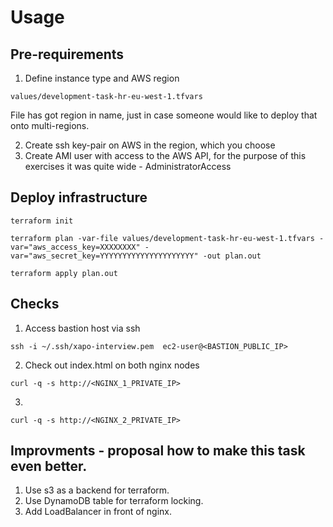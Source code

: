 # Usage

## Pre-requirements 

1. Define instance type and AWS region

```
values/development-task-hr-eu-west-1.tfvars
```

File has got region in name, just in case someone would like to deploy that onto multi-regions. 


2. Create ssh key-pair on AWS in the region, which you choose 
3. Create AMI user with access to the AWS API, for the purpose of this exercises it was quite wide - AdministratorAccess 

## Deploy infrastructure

```
terraform init

terraform plan -var-file values/development-task-hr-eu-west-1.tfvars -var="aws_access_key=XXXXXXXX" -var="aws_secret_key=YYYYYYYYYYYYYYYYYYYYY" -out plan.out

terraform apply plan.out
```

## Checks 

1. Access bastion host via ssh 

```
ssh -i ~/.ssh/xapo-interview.pem  ec2-user@<BASTION_PUBLIC_IP>
```
2. Check out index.html on both nginx nodes 

```
curl -q -s http://<NGINX_1_PRIVATE_IP>
```
3. 

```
curl -q -s http://<NGINX_2_PRIVATE_IP>
```

## Improvments - proposal how to make this task even better. 

1. Use s3 as a backend for terraform. 
2. Use DynamoDB table for terraform locking. 
3. Add LoadBalancer in front of nginx. 
